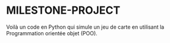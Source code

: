 # MILESTONE-PROJECT
Voilà un code en Python qui simule un jeu de carte en utilisant la Programmation orientée objet (POO).
